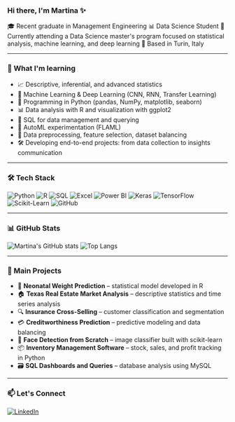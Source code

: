 ### Hi there, I'm Martina ✨

🎓 Recent graduate in Management Engineering
📊 Data Science Student
🚀 Currently attending a Data Science master's program focused on statistical analysis, machine learning, and deep learning
📍 Based in Turin, Italy

---

### 🧠 What I'm learning

* 📈 Descriptive, inferential, and advanced statistics
* 🤖 Machine Learning & Deep Learning (CNN, RNN, Transfer Learning)
* 🐍 Programming in Python (pandas, NumPy, matplotlib, seaborn)
* 📊 Data analysis with R and visualization with ggplot2
* 💾 SQL for data management and querying
* 🧪 AutoML experimentation (FLAML)
* 📂 Data preprocessing, feature selection, dataset balancing
* 🛠 Developing end-to-end projects: from data collection to insights communication

---

### 🛠 Tech Stack
![Python](https://img.shields.io/badge/Python-3776AB?style=for-the-badge&logo=python&logoColor=white)
![R](https://img.shields.io/badge/R-276DC3?style=for-the-badge&logo=r&logoColor=white)
![SQL](https://img.shields.io/badge/SQL-4479A1?style=for-the-badge&logo=postgresql&logoColor=white)
![Excel](https://img.shields.io/badge/Excel-217346?style=for-the-badge&logo=microsoft-excel&logoColor=white)
![Power BI](https://img.shields.io/badge/Power_BI-F2C811?style=for-the-badge&logo=powerbi&logoColor=black)
![Keras](https://img.shields.io/badge/Keras-D00000?style=for-the-badge&logo=keras&logoColor=white)
![TensorFlow](https://img.shields.io/badge/TensorFlow-FF6F00?style=for-the-badge&logo=tensorflow&logoColor=white)
![Scikit-Learn](https://img.shields.io/badge/scikit--learn-F7931E?style=for-the-badge&logo=scikit-learn&logoColor=white)
![GitHub](https://img.shields.io/badge/GitHub-181717?style=for-the-badge&logo=github)

---

### 📊 GitHub Stats
![Martina's GitHub stats](https://github-readme-stats.vercel.app/api?username=TUO_USERNAME&show_icons=true&theme=radical)
![Top Langs](https://github-readme-stats.vercel.app/api/top-langs/?username=TUO_USERNAME&layout=compact&theme=radical)

---
### 📂 Main Projects

* 🧮 **Neonatal Weight Prediction** – statistical model developed in R
* 🏠 **Texas Real Estate Market Analysis** – descriptive statistics and time series analysis
* 🔍 **Insurance Cross-Selling** – customer classification and segmentation
* 💳 **Creditworthiness Prediction** – predictive modeling and data balancing
* 🤖 **Face Detection from Scratch** – image classifier built with scikit-learn
* 📦 **Inventory Management Software** – stock, sales, and profit tracking in Python
* 🗃 **SQL Dashboards and Queries** – database analysis using MySQL

---

### 📫 Let's Connect
[![LinkedIn](https://img.shields.io/badge/LinkedIn-0A66C2?style=for-the-badge&logo=linkedin&logoColor=white)](https://www.linkedin.com/in/tuo-linkedin/)

